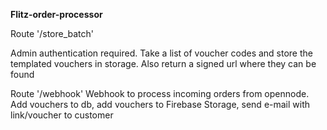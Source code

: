**Flitz-order-processor**

Route '/store_batch'

Admin authentication required. Take a list of voucher codes and store the templated vouchers in storage.
Also return a signed url where they can be found


Route '/webhook'
Webhook to process incoming orders from opennode. Add vouchers to db, add vouchers to Firebase Storage, send e-mail with link/voucher to customer